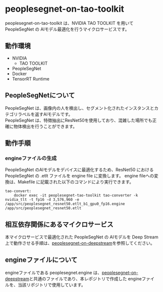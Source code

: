 # peoplesegnet-on-tao-toolkit
peoplesegnet-on-tao-toolkit は、NVIDIA TAO TOOLKIT を用いて PeopleSegNet の AIモデル最適化を行うマイクロサービスです。  

## 動作環境
- NVIDIA 
    - TAO TOOLKIT
- PeopleSegNet
- Docker
- TensorRT Runtime

## PeopleSegNetについて
PeopleSegNet は、画像内の人を検出し、セグメント化されたインスタンスとカテゴリラベルを返すAIモデルです。  
PeopleSegNet は、特徴抽出にResNet50を使用しており、混雑した場所でも正確に物体検出を行うことができます。

## 動作手順

### engineファイルの生成
PeopleSegNet のAIモデルをデバイスに最適化するため、ResNet50 における PeopleSegNet の .etlt ファイルを engine file に変換します。
engine fileへの変換は、Makefile に記載された以下のコマンドにより実行できます。

```
tao-convert:
	docker exec -it peoplesegnet-tao-toolkit tao-converter -k nvidia_tlt -t fp16 -d 3,576,960 -e /app/src/peoplesegnet_resnet50.etlt_b1_gpu0_fp16.engine /app/src/peoplesegnet_resnet50.etlt

```

## 相互依存関係にあるマイクロサービス  
本マイクロサービスで最適化された PeopleSegNet の AIモデルを Deep Stream 上で動作させる手順は、[peoplesegnet-on-deepstream](https://github.com/latonaio/peoplesegnet-on-deepstream)を参照してください。  

## engineファイルについて
engineファイルである peoplesegnet.engine は、[peoplesegnet-on-deepstream](https://github.com/latonaio/peoplesegnet-on-deepstream)と共通のファイルであり、本レポジトリで作成した engineファイルを、当該リポジトリで使用しています。  
